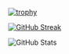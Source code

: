

<!--
**Udomsinwww/Udomsinwww** is a ✨ _special_ ✨ repository because its `README.md` (this file) appears on your GitHub profile.

Here are some ideas to get you started:

- 🔭 I’m currently working on ...
- 🌱 I’m currently learning ...
- 👯 I’m looking to collaborate on ...
- 🤔 I’m looking for help with ...
- 💬 Ask me about ...
- 📫 How to reach me: ...
- 😄 Pronouns: ...
- ⚡ Fun fact: ...

${your.username}.${your.repo.id}![visitors](https://visitor-badge.glitch.me/badge?page_id=page.id)


-->
[![trophy](https://github-profile-trophy.vercel.app/?username=Udomsinwww)](https://github.com/ryo-ma/github-profile-trophy)

[![GitHub Streak](https://github-readme-streak-stats.herokuapp.com/?user=Udomsinwww)](https://git.io/streak-stats)


![GitHub Stats](https://github-readme-stats.vercel.app/api?username=Udomsinwww&theme=dark)
